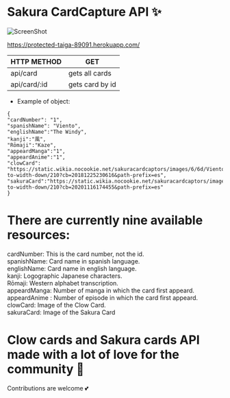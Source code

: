 # Sakura CardCapture API ✨


![ScreenShot](https://raw.github.com/JessVel/sakura-card-capture-api/main/assets/sakura.jpg) 


https://protected-taiga-89091.herokuapp.com/

|HTTP METHOD     |      GET       |
|----------------|----------------|
|api/card        | gets all cards |
|api/card/:id    | gets card by id|



* Example of object: 

```
{
"cardNumber": "1",
"spanishName": "Viento",
"englishName":"The Windy",
"kanji":"風",
"Rōmaji":"Kaze",
"appeardManga":"1",
"appeardAnime":"1",
"clowCard": "https://static.wikia.nocookie.net/sakuracardcaptors/images/6/6d/Viento.jpg/revision/latest/scale-to-width-down/210?cb=20181225230616&path-prefix=es",
"sakuraCard":"https://static.wikia.nocookie.net/sakuracardcaptors/images/7/7e/Viento_Sakura.jpg/revision/latest/scale-to-width-down/210?cb=20201116174455&path-prefix=es"
}
```

# There are currently nine available resources:

cardNumber: This is the card number, not the id. <br>
spanishName: Card name in spanish language.<br>
englishName: Card name in english language.<br>
kanji: Logographic Japanese characters.<br>
Rōmaji: Western alphabet transcription.<br>
appeardManga: Number of manga in which the card first appeard.<br>
appeardAnime : Number of episode in which the card first appeard.<br>
clowCard: Image of the Clow Card.<br>
sakuraCard: Image of the Sakura Card<br>




# Clow cards and Sakura cards API made with a lot of love for the community 🌈

Contributions are welcome 💕



